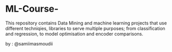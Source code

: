 # ML-Course-

This repository contains Data Mining and machine learning projects that use different techniqies, libraries to serve multiple purposes; from classification and regression, to model optimisation and encoder comparisons.
 

by : @samiimasmoudii